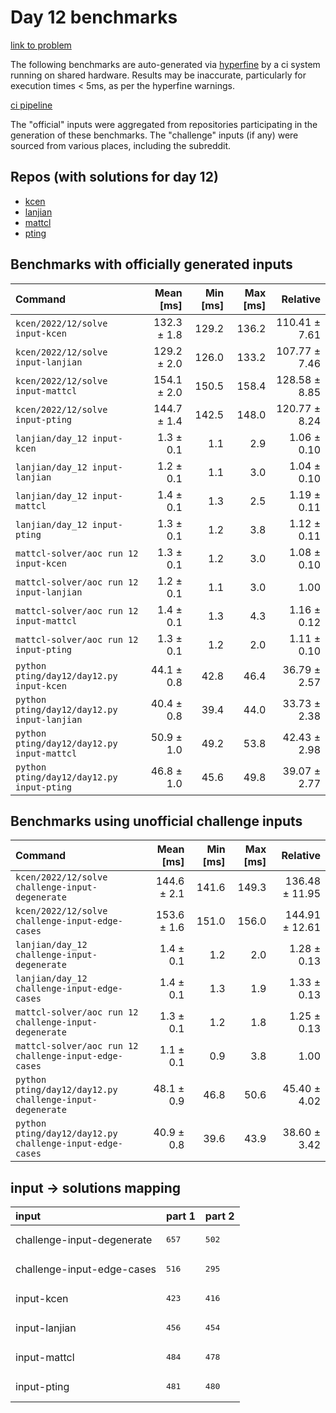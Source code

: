 # Day 12 benchmarks

[link to problem](http://adventofcode.com/2022/day/12)

The following benchmarks are auto-generated via [hyperfine](https://github.com/sharkdp/hyperfine) by a ci system running on shared hardware. Results may be inaccurate, particularly for execution times < 5ms, as per the hyperfine warnings.

[ci pipeline](http://ci.papercode.net:8080/teams/aoc2022/pipelines/aoc-compare-2022)

The "official" inputs were aggregated from repositories participating in the generation of these benchmarks. The "challenge" inputs (if any) were sourced from various places, including the subreddit.

## Repos (with solutions for day 12)


- [kcen](https://github.com/kcen/AdventOfCode)
- [lanjian](https://github.com/LanJian/aoc-2022)
- [mattcl](https://github.com/mattcl/aoc2022)
- [pting](https://github.com/pting/aoc2022)

## Benchmarks with officially generated inputs
| Command | Mean [ms] | Min [ms] | Max [ms] | Relative |
|:---|---:|---:|---:|---:|
| `kcen/2022/12/solve input-kcen` | 132.3 ± 1.8 | 129.2 | 136.2 | 110.41 ± 7.61 |
| `kcen/2022/12/solve input-lanjian` | 129.2 ± 2.0 | 126.0 | 133.2 | 107.77 ± 7.46 |
| `kcen/2022/12/solve input-mattcl` | 154.1 ± 2.0 | 150.5 | 158.4 | 128.58 ± 8.85 |
| `kcen/2022/12/solve input-pting` | 144.7 ± 1.4 | 142.5 | 148.0 | 120.77 ± 8.24 |
| `lanjian/day_12 input-kcen` | 1.3 ± 0.1 | 1.1 | 2.9 | 1.06 ± 0.10 |
| `lanjian/day_12 input-lanjian` | 1.2 ± 0.1 | 1.1 | 3.0 | 1.04 ± 0.10 |
| `lanjian/day_12 input-mattcl` | 1.4 ± 0.1 | 1.3 | 2.5 | 1.19 ± 0.11 |
| `lanjian/day_12 input-pting` | 1.3 ± 0.1 | 1.2 | 3.8 | 1.12 ± 0.11 |
| `mattcl-solver/aoc run 12 input-kcen` | 1.3 ± 0.1 | 1.2 | 3.0 | 1.08 ± 0.10 |
| `mattcl-solver/aoc run 12 input-lanjian` | 1.2 ± 0.1 | 1.1 | 3.0 | 1.00 |
| `mattcl-solver/aoc run 12 input-mattcl` | 1.4 ± 0.1 | 1.3 | 4.3 | 1.16 ± 0.12 |
| `mattcl-solver/aoc run 12 input-pting` | 1.3 ± 0.1 | 1.2 | 2.0 | 1.11 ± 0.10 |
| `python pting/day12/day12.py input-kcen` | 44.1 ± 0.8 | 42.8 | 46.4 | 36.79 ± 2.57 |
| `python pting/day12/day12.py input-lanjian` | 40.4 ± 0.8 | 39.4 | 44.0 | 33.73 ± 2.38 |
| `python pting/day12/day12.py input-mattcl` | 50.9 ± 1.0 | 49.2 | 53.8 | 42.43 ± 2.98 |
| `python pting/day12/day12.py input-pting` | 46.8 ± 1.0 | 45.6 | 49.8 | 39.07 ± 2.77 |
## Benchmarks using unofficial challenge inputs
| Command | Mean [ms] | Min [ms] | Max [ms] | Relative |
|:---|---:|---:|---:|---:|
| `kcen/2022/12/solve challenge-input-degenerate` | 144.6 ± 2.1 | 141.6 | 149.3 | 136.48 ± 11.95 |
| `kcen/2022/12/solve challenge-input-edge-cases` | 153.6 ± 1.6 | 151.0 | 156.0 | 144.91 ± 12.61 |
| `lanjian/day_12 challenge-input-degenerate` | 1.4 ± 0.1 | 1.2 | 2.0 | 1.28 ± 0.13 |
| `lanjian/day_12 challenge-input-edge-cases` | 1.4 ± 0.1 | 1.3 | 1.9 | 1.33 ± 0.13 |
| `mattcl-solver/aoc run 12 challenge-input-degenerate` | 1.3 ± 0.1 | 1.2 | 1.8 | 1.25 ± 0.13 |
| `mattcl-solver/aoc run 12 challenge-input-edge-cases` | 1.1 ± 0.1 | 0.9 | 3.8 | 1.00 |
| `python pting/day12/day12.py challenge-input-degenerate` | 48.1 ± 0.9 | 46.8 | 50.6 | 45.40 ± 4.02 |
| `python pting/day12/day12.py challenge-input-edge-cases` | 40.9 ± 0.8 | 39.6 | 43.9 | 38.60 ± 3.42 |

## input -> solutions mapping
|input|part 1|part 2|
|:---|:---|:---|
|challenge-input-degenerate|<pre>657</pre>|<pre>502</pre>|
|challenge-input-edge-cases|<pre>516</pre>|<pre>295</pre>|
|input-kcen|<pre>423</pre>|<pre>416</pre>|
|input-lanjian|<pre>456</pre>|<pre>454</pre>|
|input-mattcl|<pre>484</pre>|<pre>478</pre>|
|input-pting|<pre>481</pre>|<pre>480</pre>|

